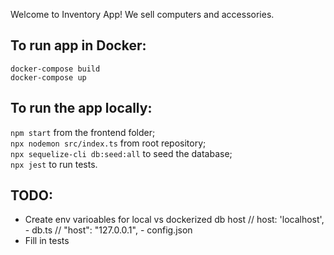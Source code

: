 Welcome to Inventory App! We sell computers and accessories. 

## To run app in Docker:
`docker-compose build`    
`docker-compose up`  


## To run the app locally:
`npm start` from the frontend folder;  
`npx nodemon src/index.ts` from root repository;  
`npx sequelize-cli db:seed:all` to seed the database;    
`npx jest`  to run tests.

## TODO:
* Create env varioables for local vs dockerized db host
    // host: 'localhost', - db.ts
    // "host": "127.0.0.1", - config.json
* Fill in tests